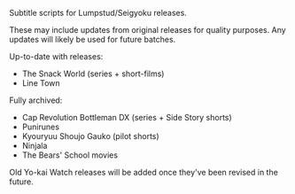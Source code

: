 Subtitle scripts for Lumpstud/Seigyoku releases.

These may include updates from original releases for quality purposes. Any updates will likely be used for future batches.

Up-to-date with releases:
- The Snack World (series + short-films)
- Line Town

Fully archived:
- Cap Revolution Bottleman DX (series + Side Story shorts)
- Punirunes
- Kyouryuu Shoujo Gauko (pilot shorts)
- Ninjala
- The Bears' School movies

Old Yo-kai Watch releases will be added once they've been revised in the future.
